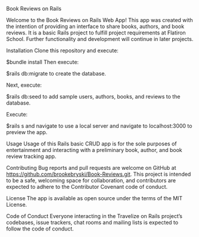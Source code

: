 Book Reviews on Rails

Welcome to the Book Reviews on Rails Web App! This app was created with the intention of providing an interface to share books, authors, and book reviews. It is a basic Rails project to fulfill project requirements at Flatiron School. Further functionality and development will continue in later projects.

Installation
Clone this repository and execute:

$bundle install
Then execute:

$rails db:migrate
to create the database.

Next, execute:

$rails db:seed
to add sample users, authors, books, and reviews to the database.

Execute:

$rails s
and navigate to use a local server and navigate to localhost:3000 to preview the app.

Usage
Usage of this Rails basic CRUD app is for the sole purposes of entertainment and interacting with a preliminary book, author, and book review tracking app.

Contributing
Bug reports and pull requests are welcome on GitHub at https://github.com/brookebryski/Book-Reviews.git. This project is intended to be a safe, welcoming space for collaboration, and contributors are expected to adhere to the Contributor Covenant code of conduct.

License
The app is available as open source under the terms of the MIT License.

Code of Conduct
Everyone interacting in the Travelize on Rails project’s codebases, issue trackers, chat rooms and mailing lists is expected to follow the code of conduct.


